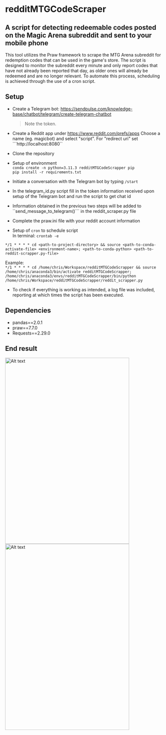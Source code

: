 # redditMTGCodeScraper

## A script for detecting redeemable codes posted on the Magic Arena subreddit and sent to your mobile phone

This tool utilizes the Praw framework to scrape the MTG Arena subreddit for redemption codes that can be used in the game's store. The script is designed to monitor the subreddit every minute and only report codes that have not already been reported that day, as older ones will already be redeemed and are no longer relevant. To automate this process, scheduling is achieved through the use of a cron script.


## Setup

* Create a Telegram bot: https://sendpulse.com/knowledge-base/chatbot/telegram/create-telegram-chatbot <br />
  > Note the token.
* Create a Reddit app under https://www.reddit.com/prefs/apps
Choose a name (eg. magicbot) and select "script". For "redirect uri" set ```http://localhost:8080``

* Clone the repository
* Setup of environment <br />
```conda create -n python=3.11.3 redditMTGCodeScrapper pip```<br />
```pip install -r requirements.txt```

* Initiate a conversation with the Telegram bot by typing ```/start```
* In the telegram_id.py script fill in the token information received upon setup of the Telegram bot and run the script to get chat id
* Information obtained in the previous two steps will be added to ``send_message_to_telegram()``` in the reddit_scraper.py file 

* Complete the praw.ini file with your reddit account information

* Setup of ```cron``` to schedule script <br />
In terminal: ```crontab -e``` <br />

```*/1 * * * * cd <path-to-project-directory> && source <path-to-conda-activate-file> <environment-name>; <path-to-conda-python> <path-to-reddit-scrapper.py-file>```

Example: <br />
```*/1 * * * * cd /home/chris/Workspace/redditMTGCodeScrapper && source /home/chris/anaconda3/bin/activate redditMTGCodeScrapper; /home/chris/anaconda3/envs/redditMTGCodeScrapper/bin/python /home/chris/Workspace/redditMTGCodeScrapper/reddit_scrapper.py```

* To check if everything is working as intended, a log file was included, reporting at which times the script has been executed.

## Dependencies
* pandas==2.0.1
* praw==7.7.0
* Requests==2.29.0

##  End result

<img src="./images/example1.jpeg" alt="Alt text" width="400" height="600"> <img src="./images/example2.jpeg" alt="Alt text" width="400" height="600"> 
